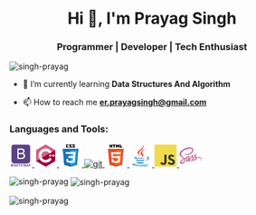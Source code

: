 <h1 align="center">Hi 👋, I'm Prayag Singh</h1>
<h3 align="center">Programmer | Developer | Tech Enthusiast</h3>

<p align="left"> <img src="https://komarev.com/ghpvc/?username=singh-prayag&label=Profile%20views&color=0e75b6&style=flat" alt="singh-prayag" /> </p>

- 🌱 I’m currently learning **Data Structures And Algorithm**

- 📫 How to reach me **er.prayagsingh@gmail.com**



<h3 align="left">Languages and Tools:</h3>
<p align="left"> <a href="https://getbootstrap.com" target="_blank"> <img src="https://raw.githubusercontent.com/devicons/devicon/master/icons/bootstrap/bootstrap-plain-wordmark.svg" alt="bootstrap" width="40" height="40"/> </a> <a href="https://www.w3schools.com/cpp/" target="_blank"> <img src="https://raw.githubusercontent.com/devicons/devicon/master/icons/cplusplus/cplusplus-original.svg" alt="cplusplus" width="40" height="40"/> </a> <a href="https://www.w3schools.com/css/" target="_blank"> <img src="https://raw.githubusercontent.com/devicons/devicon/master/icons/css3/css3-original-wordmark.svg" alt="css3" width="40" height="40"/> </a> <a href="https://git-scm.com/" target="_blank"> <img src="https://www.vectorlogo.zone/logos/git-scm/git-scm-icon.svg" alt="git" width="40" height="40"/> </a> <a href="https://www.w3.org/html/" target="_blank"> <img src="https://raw.githubusercontent.com/devicons/devicon/master/icons/html5/html5-original-wordmark.svg" alt="html5" width="40" height="40"/> </a> <a href="https://www.java.com" target="_blank"> <img src="https://raw.githubusercontent.com/devicons/devicon/master/icons/java/java-original.svg" alt="java" width="40" height="40"/> </a> <a href="https://developer.mozilla.org/en-US/docs/Web/JavaScript" target="_blank"> <img src="https://raw.githubusercontent.com/devicons/devicon/master/icons/javascript/javascript-original.svg" alt="javascript" width="40" height="40"/> </a> <a href="https://sass-lang.com" target="_blank"> <img src="https://raw.githubusercontent.com/devicons/devicon/master/icons/sass/sass-original.svg" alt="sass" width="40" height="40"/> </a> </p>

<p><img align="left" src="https://github-readme-stats.vercel.app/api/top-langs?username=singh-prayag&show_icons=true&locale=en&layout=compact" alt="singh-prayag" /></p>

<p>&nbsp;<img align="center" src="https://github-readme-stats.vercel.app/api?username=singh-prayag&show_icons=true&locale=en" alt="singh-prayag" /></p>

<p><img align="center" src="https://github-readme-streak-stats.herokuapp.com/?user=singh-prayag&" alt="singh-prayag" /></p>
